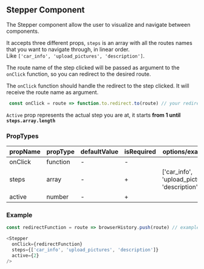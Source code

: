 ## Stepper Component

The Stepper component allow the user to visualize and navigate between components.   

It accepts three different props, `steps` is an array with all the routes names that you want to navigate through, in linear order.   
Like `['car_info', 'upload_pictures', 'description']`.   

The route name of the step clicked will be passed as argument to the `onClick` function, so you can redirect to the desired route.   

The `onClick` function should handle the redirect to the step clicked. It will receive the route name as argument.

``` js
 const onClick = route => function.to.redirect.to(route) // your redirect function
```

`Active` prop represents the actual step you are at, it starts **from 1 until `steps.array.length`**


### PropTypes

| propName | propType | defaultValue | isRequired | options/example |
|----------|----------|--------------|------------|---------|
| onClick  | function | -            | -          |  |
| steps    | array    | -            | +          | ['car_info', 'upload_pictures', 'description'] |
| active   | number   | -            | +          |  |

### Example

``` js
const redirectFunction = route => browserHistory.push(route) // example

<Stepper
  onClick={redirectFunction}
  steps={['car_info', 'upload_pictures', 'description']}
  active={2}
/>
```
